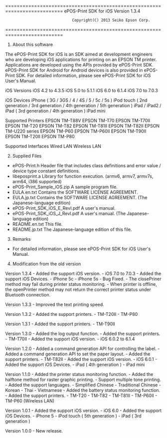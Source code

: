 ==========================================================================
          ePOS-Print SDK for iOS  Version 1.3.4

                                  Copyright(C) 2013 Seiko Epson Corp.
==========================================================================

1. About this software

The ePOS-Print SDK for iOS is an SDK aimed at development engineers who 
are developing iOS applications for printing on an EPSON TM printer.
Applications are developed using the APIs provided by ePOS-Print SDK.
ePOS-Print SDK for Android for Android devices is also provided in 
ePOS-Print SDK.
For detailed information, please see ePOS-Print SDK for iOS User's Manual.

iOS Versions
  iOS 4.2 to 4.3.5
  iOS 5.0 to 5.1.1
  iOS 6.0 to 6.1.4
  iOS 7.0 to 7.0.3

iOS Devices
  iPhone ( 3G / 3GS / 4 / 4S / 5 / 5c / 5s )
  iPod touch ( 2nd generation / 3rd generation / 4th generation / 5th generation )
  iPad / iPad2 / iPad ( 3rd generation / 4th generation )
  iPad mini

Supported Printers
  EPSON TM-T88V
  EPSON TM-T70
  EPSON TM-T70II
  EPSON TM-T20
  EPSON TM-T82
  EPSON TM-T81II
  EPSON TM-T82II
  EPSON TM-U220 series
  EPSON TM-P60
  EPSON TM-P60II
  EPSON TM-T90II
  EPSON TM-T20II
  EPSON TM-P80

Supported Interfaces
  Wired LAN
  Wireless LAN


2. Supplied Files

- ePOS-Print.h
  Header file that includes class definitions and error value / device type 
  constant definitions.
- libeposprint.a
  Library for function execution. (armv6, armv7, armv7s, arm64, i386 supported)
- ePOS-Print_Sample_iOS.zip
  A sample program file.
- EULA.en.txt
  Contains the SOFTWARE LICENSE AGREEMENT.
- EULA.jp.txt
  Contains the SOFTWARE LICENSE AGREEMENT. (The Japanese-language edition)
- ePOS-Print_SDK_iOS_E_RevI.pdf
  A user's manual.
- ePOS-Print_SDK_iOS_J_RevI.pdf
  A user's manual. (The Japanese-language edition)
- README.en.txt
  This file.
- README.jp.txt
  The Japanese-language edition of this file.

3. Remarks

- For detailed information, please see ePOS-Print SDK for iOS User's Manual.

4. Modification from the old version

  Version 1.3.4
    - Added the support iOS version.
      - iOS 7.0 to 7.0.3
    - Added the support iOS Devices.
      - iPhone 5c
      - iPhone 5s
    - Bug Fixed.
      - The closePriner method may fail during printer status monitoring.
      - When printer is offline, the openPrinter method may not return 
        the correct printer status under Bluetooth connection.

  Version 1.3.3
    - Improved the text printing speed.

  Version 1.3.2
    - Added the support printers.
      - TM-T20II
      - TM-P80

  Version 1.3.1
    - Added the support printers.
      - TM-T90II

  Version 1.3.0
    - Added the log output function.
    - Added the support printers.
      - TM-T70II
    - Added the support iOS version.
      - iOS 6.0.2 to 6.1.4

  Version 1.2.0
    - Added a command generation API for controlling the label.
    - Added a command generation API to set the paper layout.
    - Added the support printers.
      - TM-T82II
    - Added the support iOS version.
      - iOS 6.0.1
    - Added the support iOS Devices.
      - iPad ( 4th generation )
      - iPad mini

  Version 1.1.0
    - Added the printer status monitoring function.
    - Added the halftone method for raster graphic printing.
    - Support multiple tone printing.
    - Added the support languages.
      - Simplified Chinese
      - Traditional Chinese
      - Korean
      - Thai
      - Vietnamese
    - Added the battery status monitoring function.
    - Added the support printers.
      - TM-T20
      - TM-T82
      - TM-T81II
      - TM-P60II
      - TM-P60 (Wireless LAN)

  Version 1.0.1
    - Added the support iOS version.
      - iOS 6.0
    - Added the support iOS Devices.
      - iPhone 5
      - iPod touch ( 5th generation )
      - iPad ( 3rd generation )

  Version 1.0.0
    - New release. 
